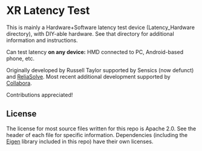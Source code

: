 # XR Latency Test

This is mainly a Hardware+Software latency test device (Latency_Hardware
directory), with DIY-able hardware. See that directory for additional
information and instructions.

Can test latency **on any device:** HMD connected to PC, Android-based phone,
etc.

Originally developed by Russell Taylor supported by Sensics (now defunct) and
[ReliaSolve](https://www.reliasolve.com/). Most recent additional development
supported by [Collabora](https://collabora.com).

Contributions appreciated!

## License

The license for most source files written for this repo is Apache 2.0. See the
header of each file for specific information. Dependencies (including the
[Eigen](https://eigen.tuxfamily.org) library included in this repo) have their
own licenses.
